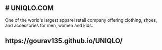 <h2># UNIQLO.COM</h2>

<p>One of the world's largest apparel retail company offering clothing, shoes, and accessories for men, women and kids.</p>
<h2>https://gourav135.github.io/UNIQLO/</h2>
